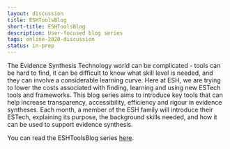 ```yaml
---
layout: discussion
title: ESHToolsBlog
short-title: ESHToolsBlog
description: User-focused blog series
tags: online-2020-discussion
status: in-prep
---
```

The Evidence Synthesis Technology world can be complicated - tools can be hard to find, it can be difficult to know what skill level is needed, and they can involve a considerable learning curve. Here at ESH, we are trying to lower the costs associated with finding, learning and using new ESTech tools and frameworks. This blog series aims to introduce key tools that can help increase transparency, accessibility, efficiency and rigour in evidence syntheses. Each month, a member of the ESH family will introduce their ESTech, explaining its purpose, the background skills needed, and how it can be used to support evidence synthesis.

You can read the ESHToolsBlog series [here](https://www.eshackathon.org/#news).